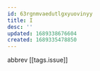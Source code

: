 ```yaml
---
id: 63rgnmvaedutlgxyuovinyy
title: I
desc: ''
updated: 1689338676604
created: 1689335478850
---
```


abbrev
[[tags.issue]]